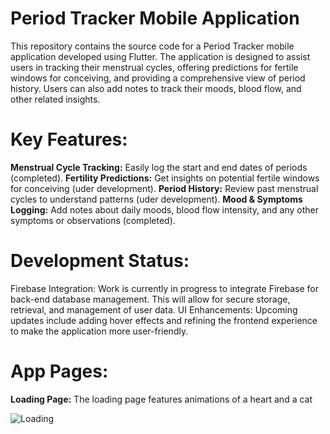 # Period Tracker Mobile Application
This repository contains the source code for a Period Tracker mobile application developed using Flutter. The application is designed to assist users in tracking their menstrual cycles, offering predictions for fertile windows for conceiving, and providing a comprehensive view of period history. Users can also add notes to track their moods, blood flow, and other related insights.

# Key Features:
**Menstrual Cycle Tracking:** Easily log the start and end dates of periods (completed).
**Fertility Predictions:** Get insights on potential fertile windows for conceiving (uder development).
**Period History:** Review past menstrual cycles to understand patterns (uder development).
**Mood & Symptoms Logging:** Add notes about daily moods, blood flow intensity, and any other symptoms or observations (completed).

# Development Status:
Firebase Integration: Work is currently in progress to integrate Firebase for back-end database management. This will allow for secure storage, retrieval, and management of user data.
UI Enhancements: Upcoming updates include adding hover effects and refining the frontend experience to make the application more user-friendly.

# App Pages: 
**Loading Page:**
The loading page features animations of a heart and a cat

![Loading](https://github.com/HalaJah/FlutterLearningJourney/main/period_tracker_app/UI/Loading.jpg)

